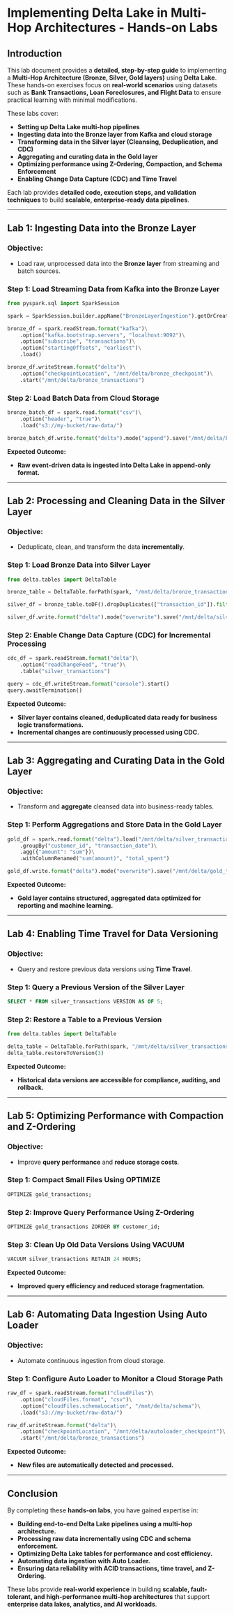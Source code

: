 # **Implementing Delta Lake in Multi-Hop Architectures - Hands-on Labs**

## **Introduction**
This lab document provides a **detailed, step-by-step guide** to implementing a **Multi-Hop Architecture (Bronze, Silver, Gold layers)** using **Delta Lake**. These hands-on exercises focus on **real-world scenarios** using datasets such as **Bank Transactions, Loan Foreclosures, and Flight Data** to ensure practical learning with minimal modifications.

These labs cover:
- **Setting up Delta Lake multi-hop pipelines**
- **Ingesting data into the Bronze layer from Kafka and cloud storage**
- **Transforming data in the Silver layer (Cleansing, Deduplication, and CDC)**
- **Aggregating and curating data in the Gold layer**
- **Optimizing performance using Z-Ordering, Compaction, and Schema Enforcement**
- **Enabling Change Data Capture (CDC) and Time Travel**

Each lab provides **detailed code, execution steps, and validation techniques** to build **scalable, enterprise-ready data pipelines**.

---

## **Lab 1: Ingesting Data into the Bronze Layer**
### **Objective:**
- Load raw, unprocessed data into the **Bronze layer** from streaming and batch sources.

### **Step 1: Load Streaming Data from Kafka into the Bronze Layer**
```python
from pyspark.sql import SparkSession

spark = SparkSession.builder.appName("BronzeLayerIngestion").getOrCreate()

bronze_df = spark.readStream.format("kafka")\
    .option("kafka.bootstrap.servers", "localhost:9092")\
    .option("subscribe", "transactions")\
    .option("startingOffsets", "earliest")\
    .load()

bronze_df.writeStream.format("delta")\
    .option("checkpointLocation", "/mnt/delta/bronze_checkpoint")\
    .start("/mnt/delta/bronze_transactions")
```

### **Step 2: Load Batch Data from Cloud Storage**
```python
bronze_batch_df = spark.read.format("csv")\
    .option("header", "true")\
    .load("s3://my-bucket/raw-data/")

bronze_batch_df.write.format("delta").mode("append").save("/mnt/delta/bronze_transactions")
```

**Expected Outcome:**
- **Raw event-driven data is ingested into Delta Lake in append-only format.**

---

## **Lab 2: Processing and Cleaning Data in the Silver Layer**
### **Objective:**
- Deduplicate, clean, and transform the data **incrementally**.

### **Step 1: Load Bronze Data into Silver Layer**
```python
from delta.tables import DeltaTable

bronze_table = DeltaTable.forPath(spark, "/mnt/delta/bronze_transactions")

silver_df = bronze_table.toDF().dropDuplicates(["transaction_id"]).filter("amount IS NOT NULL")

silver_df.write.format("delta").mode("overwrite").save("/mnt/delta/silver_transactions")
```

### **Step 2: Enable Change Data Capture (CDC) for Incremental Processing**
```python
cdc_df = spark.readStream.format("delta")\
    .option("readChangeFeed", "true")\
    .table("silver_transactions")

query = cdc_df.writeStream.format("console").start()
query.awaitTermination()
```

**Expected Outcome:**
- **Silver layer contains cleaned, deduplicated data ready for business logic transformations.**
- **Incremental changes are continuously processed using CDC.**

---

## **Lab 3: Aggregating and Curating Data in the Gold Layer**
### **Objective:**
- Transform and **aggregate** cleansed data into business-ready tables.

### **Step 1: Perform Aggregations and Store Data in the Gold Layer**
```python
gold_df = spark.read.format("delta").load("/mnt/delta/silver_transactions")\
    .groupBy("customer_id", "transaction_date")\
    .agg({"amount": "sum"})\
    .withColumnRenamed("sum(amount)", "total_spent")

gold_df.write.format("delta").mode("overwrite").save("/mnt/delta/gold_transactions")
```

**Expected Outcome:**
- **Gold layer contains structured, aggregated data optimized for reporting and machine learning.**

---

## **Lab 4: Enabling Time Travel for Data Versioning**
### **Objective:**
- Query and restore previous data versions using **Time Travel**.

### **Step 1: Query a Previous Version of the Silver Layer**
```sql
SELECT * FROM silver_transactions VERSION AS OF 5;
```

### **Step 2: Restore a Table to a Previous Version**
```python
from delta.tables import DeltaTable

delta_table = DeltaTable.forPath(spark, "/mnt/delta/silver_transactions")
delta_table.restoreToVersion(3)
```

**Expected Outcome:**
- **Historical data versions are accessible for compliance, auditing, and rollback.**

---

## **Lab 5: Optimizing Performance with Compaction and Z-Ordering**
### **Objective:**
- Improve **query performance** and **reduce storage costs**.

### **Step 1: Compact Small Files Using OPTIMIZE**
```sql
OPTIMIZE gold_transactions;
```

### **Step 2: Improve Query Performance Using Z-Ordering**
```sql
OPTIMIZE gold_transactions ZORDER BY customer_id;
```

### **Step 3: Clean Up Old Data Versions Using VACUUM**
```sql
VACUUM silver_transactions RETAIN 24 HOURS;
```

**Expected Outcome:**
- **Improved query efficiency and reduced storage fragmentation.**

---

## **Lab 6: Automating Data Ingestion Using Auto Loader**
### **Objective:**
- Automate continuous ingestion from cloud storage.

### **Step 1: Configure Auto Loader to Monitor a Cloud Storage Path**
```python
raw_df = spark.readStream.format("cloudFiles")\
    .option("cloudFiles.format", "csv")\
    .option("cloudFiles.schemaLocation", "/mnt/delta/schema")\
    .load("s3://my-bucket/raw-data/")

raw_df.writeStream.format("delta")\
    .option("checkpointLocation", "/mnt/delta/autoloader_checkpoint")\
    .start("/mnt/delta/bronze_transactions")
```

**Expected Outcome:**
- **New files are automatically detected and processed.**

---

## **Conclusion**
By completing these **hands-on labs**, you have gained expertise in:
- **Building end-to-end Delta Lake pipelines using a multi-hop architecture.**
- **Processing raw data incrementally using CDC and schema enforcement.**
- **Optimizing Delta Lake tables for performance and cost efficiency.**
- **Automating data ingestion with Auto Loader.**
- **Ensuring data reliability with ACID transactions, time travel, and Z-Ordering.**

These labs provide **real-world experience** in building **scalable, fault-tolerant, and high-performance multi-hop architectures** that support **enterprise data lakes, analytics, and AI workloads**.

